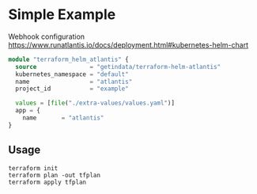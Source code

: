# Simple Example
Webhook configuration
https://www.runatlantis.io/docs/deployment.html#kubernetes-helm-chart
```terraform
module "terraform_helm_atlantis" {
  source               = "getindata/terraform-helm-atlantis"
  kubernetes_namespace = "default"
  name                 = "atlantis"
  project_id           = "example"

  values = [file("./extra-values/values.yaml")]  
  app = {
    name       = "atlantis"
}

```

## Usage
```
terraform init
terraform plan -out tfplan
terraform apply tfplan
```
